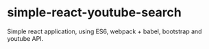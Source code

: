 # simple-react-youtube-search
Simple react application, using ES6, webpack + babel, bootstrap and youtube API.
